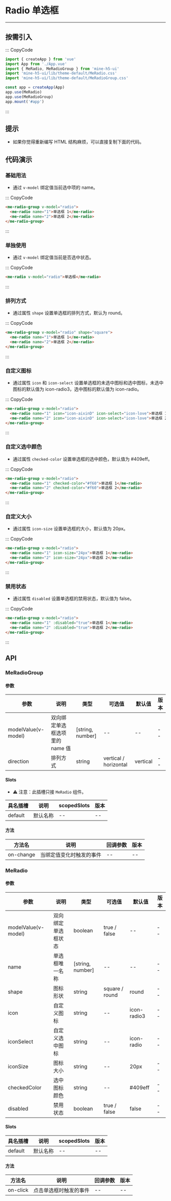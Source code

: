 # Radio 单选框

---

## 按需引入

::: CopyCode

```JavaScript
import { createApp } from 'vue'
import App from './App.vue'
import { MeRadio, MeRadioGroup } from 'mine-h5-ui'
import 'mine-h5-ui/lib/theme-default/MeRadio.css'
import 'mine-h5-ui/lib/theme-default/MeRadioGroup.css'

const app = createApp(App)
app.use(MeRadio)
app.use(MeRadioGroup)
app.mount('#app')
```

:::

## 提示

- 如果你觉得重新编写 HTML 结构麻烦，可以直接复制下面的代码。

## 代码演示

### 基础用法

- 通过 `v-model` 绑定值当前选中项的 name。

::: CopyCode

```HTML
<me-radio-group v-model="radio">
  <me-radio name="1">单选框 1</me-radio>
  <me-radio name="2">单选框 2</me-radio>
</me-radio-group>
```

:::

### 单独使用

- 通过 `v-model` 绑定值当前是否选中状态。

::: CopyCode

```HTML
<me-radio v-model="radio">单选框</me-radio>
```

:::

### 排列方式

- 通过属性 `shape` 设置单选框的排列方式，默认为 round。

::: CopyCode

```HTML
<me-radio-group v-model="radio" shape="square">
  <me-radio name="1">单选框 1</me-radio>
  <me-radio name="2">单选框 2</me-radio>
</me-radio-group>
```

:::

### 自定义图标

- 通过属性 `icon` 和 `icon-select` 设置单选框的未选中图标和选中图标，未选中图标的默认值为 icon-radio3，选中图标的默认值为 icon-radio。

::: CopyCode

```HTML
<me-radio-group v-model="radio">
  <me-radio name="1" icon="icon-aixinD" icon-select="icon-love">单选框 1</me-radio>
  <me-radio name="2" icon="icon-aixinD" icon-select="icon-love">单选框 2</me-radio>
</me-radio-group>
```

:::

### 自定义选中颜色

- 通过属性 `checked-color` 设置单选框的选中颜色，默认值为 #409eff。

::: CopyCode

```HTML
<me-radio-group v-model="radio">
  <me-radio name="1" checked-color="#f60">单选框 1</me-radio>
  <me-radio name="2" checked-color="#f60">单选框 2</me-radio>
</me-radio-group>
```

:::

### 自定义大小

- 通过属性 `icon-size` 设置单选框的大小，默认值为 20px。

::: CopyCode

```HTML
<me-radio-group v-model="radio">
  <me-radio name="1" icon-size="24px">单选框 1</me-radio>
  <me-radio name="2" icon-size="24px">单选框 2</me-radio>
</me-radio-group>
```

:::

### 禁用状态

- 通过属性 `disabled` 设置单选框的禁用状态，默认值为 false。

::: CopyCode

```HTML
<me-radio-group v-model="radio">
  <me-radio name="1" :disabled="true">单选框 1</me-radio>
  <me-radio name="2" :disabled="true">单选框 2</me-radio>
</me-radio-group>
```

:::

## API

### MeRadioGroup

#### 参数

| 参数                | 说明                           | 类型             | 可选值                | 默认值   | 版本 |
| ------------------- | ------------------------------ | ---------------- | --------------------- | -------- | ---- |
| modelValue(v-model) | 双向绑定单选框选项里的 name 值 | [string, number] | --                    | --       | --   |
| direction           | 排列方式                       | string           | vertical / horizontal | vertical | --   |

#### Slots

- ⚠ 注意：此插槽只接 `MeRadio` 组件。

| 具名插槽 | 说明     | scopedSlots | 版本 |
| -------- | -------- | ----------- | ---- |
| default  | 默认名称 | --          | --   |

#### 方法

| 方法名    | 说明                     | 回调参数 | 版本 |
| --------- | ------------------------ | -------- | ---- |
| on-change | 当绑定值变化时触发的事件 | --       | --   |

### MeRadio

#### 参数

| 参数                | 说明               | 类型             | 可选值         | 默认值      | 版本 |
| ------------------- | ------------------ | ---------------- | -------------- | ----------- | ---- |
| modelValue(v-model) | 双向绑定单选框状态 | boolean          | true / false   | --          | --   |
| name                | 单选框唯一名称     | [string, number] | --             | --          | --   |
| shape               | 图标形状           | string           | square / round | round       | --   |
| icon                | 自定义图标         | string           | --             | icon-radio3 | --   |
| iconSelect          | 自定义选中图标     | string           | --             | icon-radio  | --   |
| iconSize            | 图标大小           | string           | --             | 20px        | --   |
| checkedColor        | 选中图标颜色       | string           | --             | #409eff     | --   |
| disabled            | 禁用状态           | boolean          | true / false   | false       | --   |

#### Slots

| 具名插槽 | 说明     | scopedSlots | 版本 |
| -------- | -------- | ----------- | ---- |
| default  | 默认名称 | --          | --   |

#### 方法

| 方法名   | 说明                   | 回调参数 | 版本 |
| -------- | ---------------------- | -------- | ---- |
| on-click | 点击单选框时触发的事件 | --       | --   |
